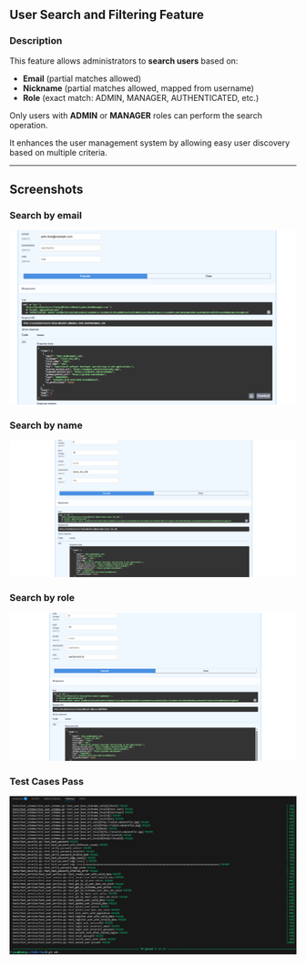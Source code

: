 ## User Search and Filtering Feature

### Description

This feature allows administrators to **search users** based on:

- **Email** (partial matches allowed)
- **Nickname** (partial matches allowed, mapped from username)
- **Role** (exact match: ADMIN, MANAGER, AUTHENTICATED, etc.)

Only users with **ADMIN** or **MANAGER** roles can perform the search operation.

It enhances the user management system by allowing easy user discovery based on multiple criteria.

---

## Screenshots

### Search by email

![email-search](Screenshots/email-search.png)

### Search by name

![username-search](Screenshots/username-search.png)

### Search by role

![role-search](Screenshots/role-search.png)

### Test Cases Pass

![new-feautre-test-cases-pass](Screenshots/new-feautre-test-cases-pass.png)
